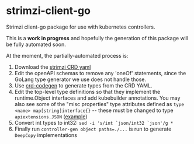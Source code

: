 # strimzi-client-go

Strimzi client-go package for use with kubernetes controllers.

This is a **work in progress** and hopefully the generation of this package will be fully automated
soon.

At the moment, the partially-automated process is:
1. Download the [strimzi CRD yaml](https://github.com/strimzi/strimzi-kafka-operator/releases/download/0.24.0/strimzi-crds-0.24.0.yaml)
2. Edit the openAPI schemas to remove any 'oneOf' statements, since the GoLang type generator we
use does not handle those.
3. Use [crd-codegen](https://github.com/RedHatInsights/crd-codegen) to generate types from the CRD YAML.
4. Edit the top-level type definitions so that they implement the runtime.Object interfaces and
add kubebuilder annotations. You may also see some of the "misc properties" type attributes defined
as `type <name> map[string]interface{}` -- these must be changed to type `apiextensions.JSON` ([example](https://github.com/RedHatInsights/strimzi-client-go/commit/c6a1bf7c1dd6299e58a82ab1748b91036ac56e8d))
5. Convert int types to int32: ```sed -i 's/int `json/int32 `json'/g *```
6. Finally run `controller-gen object paths=./...` is run to generate `DeepCopy` implementations

